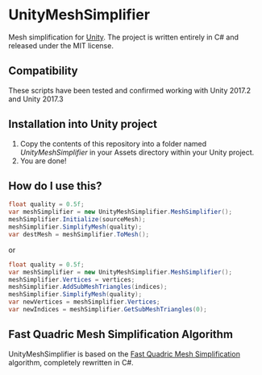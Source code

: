 # UnityMeshSimplifier
Mesh simplification for [Unity](https://unity3d.com/). The project is written entirely in C# and released under the MIT license.

## Compatibility
These scripts have been tested and confirmed working with Unity 2017.2 and Unity 2017.3

## Installation into Unity project
1. Copy the contents of this repository into a folder named *UnityMeshSimplifier* in your Assets directory within your Unity project.
2. You are done!

## How do I use this?
```c#
float quality = 0.5f;
var meshSimplifier = new UnityMeshSimplifier.MeshSimplifier();
meshSimplifier.Initialize(sourceMesh);
meshSimplifier.SimplifyMesh(quality);
var destMesh = meshSimplifier.ToMesh();
```

or

```c#
float quality = 0.5f;
var meshSimplifier = new UnityMeshSimplifier.MeshSimplifier();
meshSimplifier.Vertices = vertices;
meshSimplifier.AddSubMeshTriangles(indices);
meshSimplifier.SimplifyMesh(quality);
var newVertices = meshSimplifier.Vertices;
var newIndices = meshSimplifier.GetSubMeshTriangles(0);
```

## Fast Quadric Mesh Simplification Algorithm
UnityMeshSimplifier is based on the [Fast Quadric Mesh Simplification](https://github.com/sp4cerat/Fast-Quadric-Mesh-Simplification) algorithm, completely rewritten in C#.